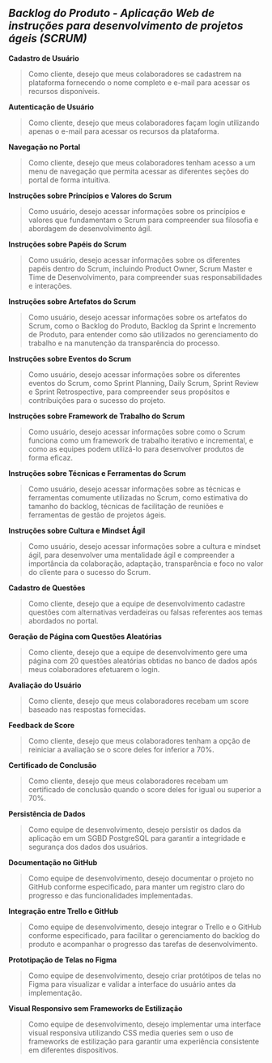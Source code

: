 ## ***Backlog do Produto - Aplicação Web de instruções para desenvolvimento de projetos ágeis (SCRUM)***

**Cadastro de Usuário**

> Como cliente, desejo que meus colaboradores se cadastrem na plataforma
> fornecendo o nome completo e e-mail para acessar os recursos
> disponíveis.

**Autenticação de Usuário**

> Como cliente, desejo que meus colaboradores façam login utilizando
> apenas o e-mail para acessar os recursos da plataforma.

**Navegação no Portal**

> Como cliente, desejo que meus colaboradores tenham acesso a um menu de
> navegação que permita acessar as diferentes seções do portal de forma
> intuitiva.

**Instruções sobre Princípios e Valores do Scrum**

> Como usuário, desejo acessar informações sobre os princípios e valores
> que fundamentam o Scrum para compreender sua filosofia e abordagem de
> desenvolvimento ágil.

**Instruções sobre Papéis do Scrum**

> Como usuário, desejo acessar informações sobre os diferentes papéis
> dentro do Scrum, incluindo Product Owner, Scrum Master e Time de
> Desenvolvimento, para compreender suas responsabilidades e interações.

**Instruções sobre Artefatos do Scrum**

> Como usuário, desejo acessar informações sobre os artefatos do Scrum,
> como o Backlog do Produto, Backlog da Sprint e Incremento de Produto,
> para entender como são utilizados no gerenciamento do trabalho e na
> manutenção da transparência do processo.

**Instruções sobre Eventos do Scrum**

> Como usuário, desejo acessar informações sobre os diferentes eventos
> do Scrum, como Sprint Planning, Daily Scrum, Sprint Review e Sprint
> Retrospective, para compreender seus propósitos e contribuições para o
> sucesso do projeto.

**Instruções sobre Framework de Trabalho do Scrum**

> Como usuário, desejo acessar informações sobre como o Scrum funciona
> como um framework de trabalho iterativo e incremental, e como as
> equipes podem utilizá-lo para desenvolver produtos de forma eficaz.

**Instruções sobre Técnicas e Ferramentas do Scrum**

> Como usuário, desejo acessar informações sobre as técnicas e
> ferramentas comumente utilizadas no Scrum, como estimativa do tamanho
> do backlog, técnicas de facilitação de reuniões e ferramentas de
> gestão de projetos ágeis.

**Instruções sobre Cultura e Mindset Ágil**

> Como usuário, desejo acessar informações sobre a cultura e mindset
> ágil, para desenvolver uma mentalidade ágil e compreender a
> importância da colaboração, adaptação, transparência e foco no valor
> do cliente para o sucesso do Scrum.

**Cadastro de Questões**

> Como cliente, desejo que a equipe de desenvolvimento cadastre questões
> com alternativas verdadeiras ou falsas referentes aos temas abordados
> no portal.

**Geração de Página com Questões Aleatórias**

> Como cliente, desejo que a equipe de desenvolvimento gere uma página
> com 20 questões aleatórias obtidas no banco de dados após meus
> colaboradores efetuarem o login.

**Avaliação do Usuário**

> Como cliente, desejo que meus colaboradores recebam um score baseado
> nas respostas fornecidas.

**Feedback de Score**

> Como cliente, desejo que meus colaboradores tenham a opção de reiniciar
> a avaliação se o score deles for inferior a 70%.

**Certificado de Conclusão**

> Como cliente, desejo que meus colaboradores recebam um certificado de
> conclusão quando o score deles for igual ou superior a 70%.

**Persistência de Dados**

> Como equipe de desenvolvimento, desejo persistir os dados da aplicação
> em um SGBD PostgreSQL para garantir a integridade e segurança dos
> dados dos usuários.

**Documentação no GitHub**

> Como equipe de desenvolvimento, desejo documentar o projeto no GitHub
> conforme especificado, para manter um registro claro do progresso e
> das funcionalidades implementadas.

**Integração entre Trello e GitHub**

> Como equipe de desenvolvimento, desejo integrar o Trello e o GitHub
> conforme especificado, para facilitar o gerenciamento do backlog do
> produto e acompanhar o progresso das tarefas de desenvolvimento.

**Prototipação de Telas no Figma**

> Como equipe de desenvolvimento, desejo criar protótipos de telas no
> Figma para visualizar e validar a interface do usuário antes da
> implementação.

**Visual Responsivo sem Frameworks de Estilização**

> Como equipe de desenvolvimento, desejo implementar uma interface
> visual responsiva utilizando CSS media queries sem o uso de frameworks
> de estilização para garantir uma experiência consistente em diferentes
> dispositivos.